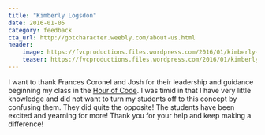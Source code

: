 ```yaml
---
title: "Kimberly Logsdon"
date: 2016-01-05
category: feedback
cta_url: http://gotcharacter.weebly.com/about-us.html
header:
    image: https://fvcproductions.files.wordpress.com/2016/01/kimberly-logsdon.png?h=200
    teaser: https://fvcproductions.files.wordpress.com/2016/01/kimberly-logsdon.png?h=200
---
```


I want to thank Frances Coronel and Josh for their leadership and guidance beginning my class in the [Hour of Code](https://hourofcode.com/us). I was timid in that I have very little knowledge and did not want to turn my students off to this concept by confusing them. They did quite the opposite! The students have been excited and yearning for more! Thank you for your help and keep making a difference!